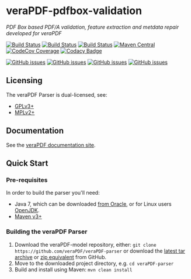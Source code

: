 veraPDF-pdfbox-validation
=========================
*PDF Box based PDF/A validation, feature extraction and metdata repair developed for veraPDF*

[![Build Status](https://travis-ci.org/veraPDF/veraPDF-pdfbox-validation.svg?branch=integration)](https://travis-ci.org/veraPDF/pdfbox-validation "Travis-CI")
[![Build Status](http://jenkins.openpreservation.org/buildStatus/icon?job=veraPDF-pdfbox-validation)](http://jenkins.openpreservation.org/job/veraPDF-pdfbox-validation/ "OPF Jenkins Release")
[![Build Status](http://jenkins.openpreservation.org/buildStatus/icon?job=veraPDF-pdfbox-validation-dev)](http://jenkins.openpreservation.org/job/veraPDF-pdfbox-validation-dev/ "OPF Jenkins Development")
[![Maven Central](https://img.shields.io/maven-central/v/org.verapdf/verapdf-pdfbox-validation.svg)](http://repo1.maven.org/maven2/org/verapdf/verapdf-pdfbox-validation/ "Maven central")
[![CodeCov Coverage](https://img.shields.io/codecov/c/github/veraPDF/veraPDF-pdfbox-validation.svg)](https://codecov.io/gh/veraPDF/veraPDF-pdfbox-validation/ "CodeCov coverage")
[![Codacy Badge](https://api.codacy.com/project/badge/Grade/9fddd0a05e5b4c4ea57240c2eee55c16)](https://www.codacy.com/app/carlwilson/veraPDF-pdfbox-validation?utm_source=github.com&amp;utm_medium=referral&amp;utm_content=veraPDF/veraPDF-pdfbox-validation&amp;utm_campaign=Badge_Grade "Codacy grade")


[![GitHub issues](https://img.shields.io/github/issues/veraPDF/veraPDF-pdfbox-validation.svg)](https://github.com/veraPDF/veraPDF-pdfbox-validation/issues "Open issues on GitHub")
[![GitHub issues](https://img.shields.io/github/issues-closed/veraPDF/veraPDF-pdfbox-validation.svg)](https://github.com/veraPDF/veraPDF-pdfbox-validation/issues-closed "Open issues on GitHub")
[![GitHub issues](https://img.shields.io/github/issues-pr/veraPDF/veraPDF-pdfbox-validation.svg)](https://github.com/veraPDF/veraPDF-pdfbox-validation/issues-pr "Open issues on GitHub")
[![GitHub issues](https://img.shields.io/github/issues-pr-closed/veraPDF/veraPDF-pdfbox-validation.svg)](https://github.com/veraPDF/veraPDF-pdfbox-validation/issues-pr-closed "Open issues on GitHub")

Licensing
---------
The veraPDF Parser is dual-licensed, see:

 - [GPLv3+](LICENSE.GPL "GNU General Public License, version 3")
 - [MPLv2+](LICENSE.MPL "Mozilla Public License, version 2.0")

Documentation
-------------
See the [veraPDF documentation site](http://docs.verapdf.org/).

Quick Start
-----------
### Pre-requisites

In order to build the parser you'll need:

 * Java 7, which can be downloaded [from Oracle](http://www.oracle.com/technetwork/java/javase/downloads/index.html), or for Linux users [OpenJDK](http://openjdk.java.net/install/index.html).
 * [Maven v3+](https://maven.apache.org/)

### Building the veraPDF Parser

 1. Download the veraPDF-model repository, either: `git clone https://github.com/veraPDF/veraPDF-parser`
 or download the [latest tar archive](https://github.com/veraPDF/veraPDF-parser/archive/integration.tar.gz "veraPDF-parser latest GitHub tar archive") or [zip equivalent](https://github.com/veraPDF/veraPDF-parser/archive/integration.zip "veraPDF-parser latest GitHub zip archive") from GitHub.
 2. Move to the downloaded project directory, e.g. `cd veraPDF-parser`
 3. Build and install using Maven: `mvn clean install`
